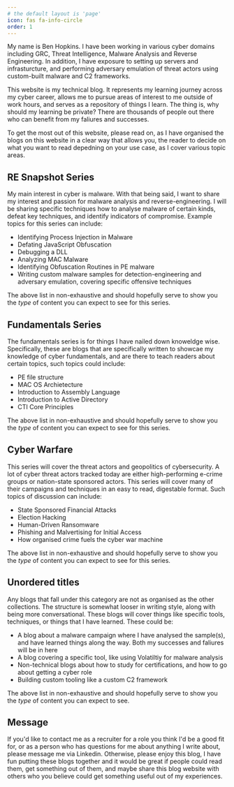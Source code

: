 ```yaml
---
# the default layout is 'page'
icon: fas fa-info-circle
order: 1
---
```


My name is Ben Hopkins. I have been working in various cyber domains including GRC, Threat Intelligence, Malware Analysis and Reverse Engineering. In addition, I have exposure to setting up servers and infrasturcture, and performing adversary emulation of threat actors using custom-built malware and C2 frameworks.

This website is my technical blog. It represents my learning journey across my cyber career, allows me to pursue areas of interest to me outside of work hours, and serves as a repository of things I learn. The thing is, why should my learning be private? There are thousands of people out there who can benefit from my faliures and successes.

To get the most out of this website, please read on, as I have organised the blogs on this website in a clear way that allows you, the reader to decide on what you want to read depedning on your use case, as I cover various topic areas.


## RE Snapshot Series

My main interest in cyber is malware. With that being said, I want to share my interest and passion for malware analysis and reverse-engineering. I will be sharing specific techniques how to analyse malware of certain kinds, defeat key techniques, and identify indicators of compromise. Example topics for this series can include:

* Identifying Process Injection in Malware
* Defating JavaScript Obfuscation
* Debugging a DLL
* Analyzing MAC Malware
* Identifying Obfuscation Routines in PE malware
* Writing custom malware samples for detection-engineering and adversary emulation, covering specific offensive techniques

The above list in non-exhaustive and should hopefully serve to show you the *type* of content you can expect to see for this series.


## Fundamentals Series

The fundamentals series is for things I have nailed down knoweldge wise. Specifically, these are blogs that are specifically written to showcae my knowledge of cyber fundamentals, and are there to teach readers about certain topics, such topics could include:

* PE file structure
* MAC OS Archietecture
* Introduction to Assembly Language
* Introduction to Active Directory
* CTI Core Principles

The above list in non-exhaustive and should hopefully serve to show you the *type* of content you can expect to see for this series.


## Cyber Warfare

This series will cover the threat actors and geopolitics of cybersecurity. A lot of cyber threat actors tracked today are either high-performing e-crime groups or nation-state sponsored actors. This series will cover many of their campaigns and techniques in an easy to read, digestable format. Such topics of discussion can include:

* State Sponsored Financial Attacks
* Election Hacking
* Human-Driven Ransomware
* Phishing and Malvertising for Initial Access
* How organised crime fuels the cyber war machine

The above list in non-exhaustive and should hopefully serve to show you the *type* of content you can expect to see for this series.


## Unordered titles

Any blogs that fall under this category are not as organised as the other collections. The structure is somewhat looser in writing style, along with being more conversational. These blogs will cover things like specific tools, techniques, or things that I have learned. These could be:

* A blog about a malware campaign where I have analysed the sample(s), and have learned things along the way. Both my successes and faliures will be in here
* A blog covering a specific tool, like using Volatiltiy for malware analysis
* Non-technical blogs about how to study for certifications, and how to go about getting a cyber role
* Building custom tooling like a custom C2 framework

The above list in non-exhaustive and should hopefully serve to show you the *type* of content you can expect to see.

## Message

If you'd like to contact me as a recruiter for a role you think I'd be a good fit for, or as a person who has questions for me about anything I write about, please message me via Linkedin. Otherwise, please enjoy this blog, I have fun putting these blogs together and it would be great if people could read them, get something out of them, and maybe share this blog website with others who you believe could get something useful out of my experiences.